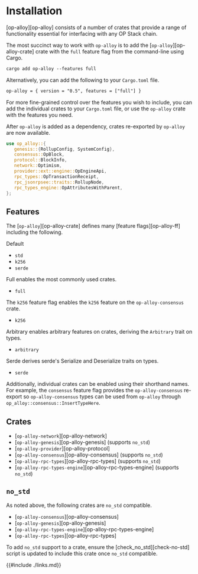 # Installation

[op-alloy][op-alloy] consists of a number of crates that provide a range of functionality
essential for interfacing with any OP Stack chain.

The most succinct way to work with `op-alloy` is to add the [`op-alloy`][op-alloy-crate] crate
with the `full` feature flag from the command-line using Cargo.

```txt
cargo add op-alloy --features full
```

Alternatively, you can add the following to your `Cargo.toml` file.

```txt
op-alloy = { version = "0.5", features = ["full"] }
```

For more fine-grained control over the features you wish to include, you can add the individual
crates to your `Cargo.toml` file, or use the `op-alloy` crate with the features you need.

After `op-alloy` is added as a dependency, crates re-exported by `op-alloy` are now available.

```rust
use op_alloy::{
   genesis::{RollupConfig, SystemConfig},
   consensus::OpBlock,
   protocol::BlockInfo,
   network::Optimism,
   provider::ext::engine::OpEngineApi,
   rpc_types::OpTransactionReceipt,
   rpc_jsonrpsee::traits::RollupNode,
   rpc_types_engine::OpAttributesWithParent,
};
```

## Features

The [`op-alloy`][op-alloy-crate] defines many [feature flags][op-alloy-ff] including the following.

Default
- `std`
- `k256`
- `serde`

Full enables the most commonly used crates.
- `full`

The `k256` feature flag enables the `k256` feature on the `op-alloy-consensus` crate.
- `k256`

Arbitrary enables arbitrary features on crates, deriving the `Arbitrary` trait on types.
- `arbitrary`

Serde derives serde's Serialize and Deserialize traits on types.
- `serde`

Additionally, individual crates can be enabled using their shorthand names.
For example, the `consensus` feature flag provides the `op-alloy-consensus` re-export
so `op-alloy-consensus` types can be used from `op-alloy` through `op_alloy::consensus::InsertTypeHere`.

## Crates

- [`op-alloy-network`][op-alloy-network]
- [`op-alloy-genesis`][op-alloy-genesis] (supports `no_std`)
- [`op-alloy-provider`][op-alloy-protocol]
- [`op-alloy-consensus`][op-alloy-consensus] (supports `no_std`)
- [`op-alloy-rpc-types`][op-alloy-rpc-types] (supports `no_std`)
- [`op-alloy-rpc-types-engine`][op-alloy-rpc-types-engine] (supports `no_std`)

## `no_std`

As noted above, the following crates are `no_std` compatible.

- [`op-alloy-consensus`][op-alloy-consensus]
- [`op-alloy-genesis`][op-alloy-genesis]
- [`op-alloy-rpc-types-engine`][op-alloy-rpc-types-engine]
- [`op-alloy-rpc-types`][op-alloy-rpc-types]

To add `no_std` support to a crate, ensure the [check_no_std][check-no-std]
script is updated to include this crate once `no_std` compatible.


{{#include ./links.md}}
